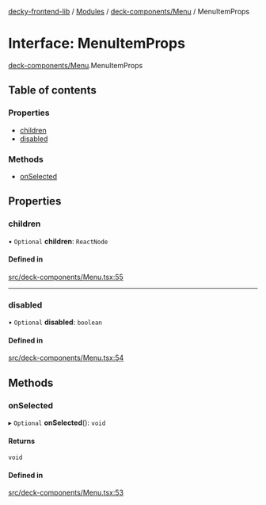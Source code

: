 [decky-frontend-lib](../README.md) / [Modules](../modules.md) / [deck-components/Menu](../modules/deck_components_Menu.md) / MenuItemProps

# Interface: MenuItemProps

[deck-components/Menu](../modules/deck_components_Menu.md).MenuItemProps

## Table of contents

### Properties

- [children](deck_components_Menu.MenuItemProps.md#children)
- [disabled](deck_components_Menu.MenuItemProps.md#disabled)

### Methods

- [onSelected](deck_components_Menu.MenuItemProps.md#onselected)

## Properties

### children

• `Optional` **children**: `ReactNode`

#### Defined in

[src/deck-components/Menu.tsx:55](https://github.com/SteamDeckHomebrew/decky-frontend-lib/blob/2ec9519/src/deck-components/Menu.tsx#L55)

___

### disabled

• `Optional` **disabled**: `boolean`

#### Defined in

[src/deck-components/Menu.tsx:54](https://github.com/SteamDeckHomebrew/decky-frontend-lib/blob/2ec9519/src/deck-components/Menu.tsx#L54)

## Methods

### onSelected

▸ `Optional` **onSelected**(): `void`

#### Returns

`void`

#### Defined in

[src/deck-components/Menu.tsx:53](https://github.com/SteamDeckHomebrew/decky-frontend-lib/blob/2ec9519/src/deck-components/Menu.tsx#L53)
